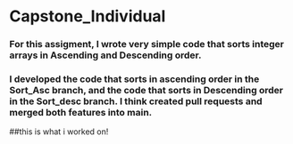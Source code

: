 # Capstone_Individual
### For this assigment, I wrote very simple code that sorts integer arrays in Ascending and Descending order. 
### I developed the code that sorts in ascending order in the Sort_Asc branch, and the code that sorts in Descending order in the Sort_desc branch. I think created pull requests and merged both features into main. 

##this is what i worked on!